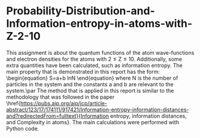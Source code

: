 # Probability-Distribution-and-Information-entropy-in-atoms-with-Z-2-10
This assignment is about the quantum functions of the atom wave-functions and electron densities for the atoms with $\mathrm{2\leq Z\leq 10}$. Additionally, some extra quantities have been calculated, such as information entropy. The main property that is demonstrated in this report has the form:
\begin{equation}
    S=a+b lnN
\end{equation}
where N is the number of particles in the system and the constants a and b are relevant to the system.\par
The method that is applied in this report is similar to the methodology that was followed in the paper \href{https://pubs.aip.org/aip/jcp/article-abstract/123/17/174111/917421/Information-entropy-information-distances-and?redirectedFrom=fulltext}{Information entropy, information distances, and Complexity in atoms}.
The main calculations were performed with Python code.
